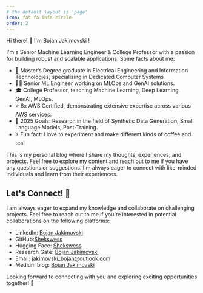 ```yaml
---
# the default layout is 'page'
icon: fas fa-info-circle
order: 2
---
```

Hi there! 👋 I'm  Bojan Jakimovski !

I'm a Senior Machine Learning Engineer & College Professor with a passion for building robust and scalable applications. Some facts about me:

- 🔭 Master’s Degree graduate in Electrical Engineering and Information Technologies, specializing in Dedicated Computer Systems
- 👨‍💻 Senior ML Engineer working on MLOps and GenAI solutions.
- 🎓 College Professor, teaching Machine Learning, Deep Learning, GenAI, MLOps.
- ⭐ 8x AWS Certified, demonstrating extensive expertise across various AWS services.
- 🥅 2025 Goals: Research in the field of Synthetic Data Generation, Small Language Models, Post-Training.
- ⚡ Fun fact: I love to experiment and make different kinds of coffee and tea!


This is my personal blog where I share my thoughts, experiences, and projects. Feel free to explore my content and reach out to me if you have any questions or suggestions. I'm always eager to connect with like-minded individuals and learn from their experiences.

## Let's Connect! 🤝
I am always eager to expand my knowledge and collaborate on challenging projects. Feel free to reach out to me if you're interested in potential collaborations on the following platforms:

- LinkedIn: [Bojan Jakimovski](https://www.linkedin.com/in/bojan-jakimovski/)
- GitHub:[Shekswess](https://github.com/Shekswess)
- Hugging Face: [Shekswess](https://huggingface.co/Shekswess)
- Research Gate: [Bojan Jakimovski](https://www.researchgate.net/profile/Bojan-Jakimovski)
- Email: [jakimovski_bojan@outlook.com](mailto:jakimovski_bojan@outlook.com)
- Medium blog: [Bojan Jakimovski](https://medium.com/@jakimovski_bojan)

Looking forward to connecting with you and exploring exciting opportunities together! 🚀

